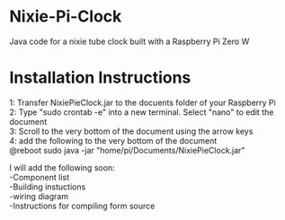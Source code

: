 # Nixie-Pi-Clock
Java code for a nixie tube clock built with a Raspberry Pi Zero W  

# Installation Instructions
1: Transfer NixiePieClock.jar to the docuents folder of your Raspberry Pi  
2: Type "sudo crontab -e" into a new terminal. Select "nano" to edit the document  
3: Scroll to the very bottom of the document using the arrow keys   
4: add the following to the very bottom of the document  
@reboot sudo java -jar "home/pi/Documents/NixiePieClock.jar"  
  
I will add the following soon:  
  -Component list  
  -Building instuctions  
  -wiring diagram  
  -Instructions for compiling form source  
